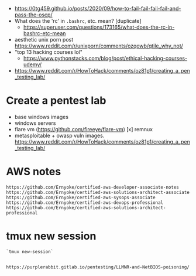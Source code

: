 - https://0tg459.github.io/posts/2020/09/how-to-fail-fail-fail-fail-and-pass-the-oscp/
- What does the 'rc' in `.bashrc`, etc. mean? [duplicate]
	- https://superuser.com/questions/173165/what-does-the-rc-in-bashrc-etc-mean
- aesthetic unix porn post https://www.reddit.com/r/unixporn/comments/ozqowb/qtile_why_not/
- "top 13 hacking courses lol"
	- https://www.pythonstacks.com/blog/post/ethical-hacking-courses-udemy/
- https://www.reddit.com/r/HowToHack/comments/oz81p1/creating_a_pen_testing_lab/

# Create a pentest lab
- base windows images
- windows  servers
- flare vm (https://github.com/fireeye/flare-vm)
[x] remnux
- metasploitable + owasp vuln images.
https://www.reddit.com/r/HowToHack/comments/oz81p1/creating_a_pen_testing_lab/

# AWS notes
	https://github.com/Ernyoke/certified-aws-developer-associate-notes
	https://github.com/Ernyoke/certified-aws-solutions-architect-associate
	https://github.com/Ernyoke/certified-aws-sysops-associate
	https://github.com/Ernyoke/certified-aws-devops-professional
	https://github.com/Ernyoke/certified-aws-solutions-architect-professional

# tmux new session
	`tmux new-session`
	
	
	https://purplerabbit.gitlab.io/pentesting/LLMNR-and-NetBIOS-poisoning/
	